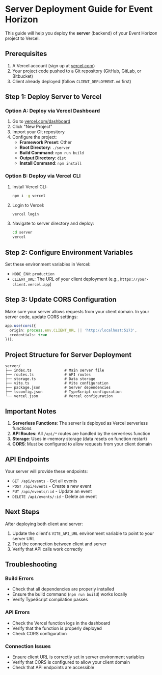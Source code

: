 # Server Deployment Guide for Event Horizon

This guide will help you deploy the **server** (backend) of your Event Horizon project to Vercel.

## Prerequisites

1. A Vercel account (sign up at [vercel.com](https://vercel.com))
2. Your project code pushed to a Git repository (GitHub, GitLab, or Bitbucket)
3. Client already deployed (follow `CLIENT_DEPLOYMENT.md` first)

## Step 1: Deploy Server to Vercel

### Option A: Deploy via Vercel Dashboard

1. Go to [vercel.com/dashboard](https://vercel.com/dashboard)
2. Click "New Project"
3. Import your Git repository
4. Configure the project:
   - **Framework Preset**: Other
   - **Root Directory**: `./server`
   - **Build Command**: `npm run build`
   - **Output Directory**: `dist`
   - **Install Command**: `npm install`

### Option B: Deploy via Vercel CLI

1. Install Vercel CLI:
   ```bash
   npm i -g vercel
   ```

2. Login to Vercel:
   ```bash
   vercel login
   ```

3. Navigate to server directory and deploy:
   ```bash
   cd server
   vercel
   ```

## Step 2: Configure Environment Variables

Set these environment variables in Vercel:

- `NODE_ENV`: `production`
- `CLIENT_URL`: The URL of your client deployment (e.g., `https://your-client.vercel.app`)

## Step 3: Update CORS Configuration

Make sure your server allows requests from your client domain. In your server code, update CORS settings:

```typescript
app.use(cors({
  origin: process.env.CLIENT_URL || 'http://localhost:5173',
  credentials: true
}));
```

## Project Structure for Server Deployment

```
server/
├── index.ts               # Main server file
├── routes.ts              # API routes
├── storage.ts             # Data storage
├── vite.ts                # Vite configuration
├── package.json           # Server dependencies
├── tsconfig.json          # TypeScript configuration
└── vercel.json            # Vercel configuration
```

## Important Notes

1. **Serverless Functions**: The server is deployed as Vercel serverless functions
2. **API Routes**: All `/api/*` routes are handled by the serverless function
3. **Storage**: Uses in-memory storage (data resets on function restart)
4. **CORS**: Must be configured to allow requests from your client domain

## API Endpoints

Your server will provide these endpoints:
- `GET /api/events` - Get all events
- `POST /api/events` - Create a new event
- `PUT /api/events/:id` - Update an event
- `DELETE /api/events/:id` - Delete an event

## Next Steps

After deploying both client and server:

1. Update the client's `VITE_API_URL` environment variable to point to your server URL
2. Test the connection between client and server
3. Verify that API calls work correctly

## Troubleshooting

### Build Errors
- Check that all dependencies are properly installed
- Ensure the build command (`npm run build`) works locally
- Verify TypeScript compilation passes

### API Errors
- Check the Vercel function logs in the dashboard
- Verify that the function is properly deployed
- Check CORS configuration

### Connection Issues
- Ensure client URL is correctly set in server environment variables
- Verify that CORS is configured to allow your client domain
- Check that API endpoints are accessible
